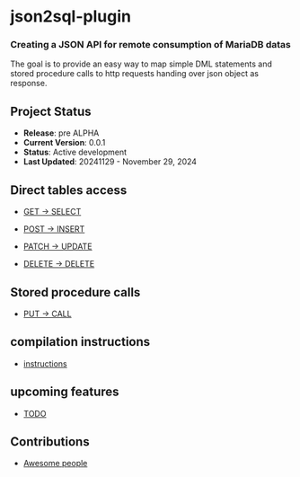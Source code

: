 # json2sql-plugin 
### Creating a JSON API for remote consumption of MariaDB datas

The goal is to provide an easy way to map simple DML statements and stored procedure calls to http requests handing over json object as response.

## Project Status

- **Release**: pre ALPHA
- **Current Version**: 0.0.1
- **Status**: Active development
- **Last Updated**: 20241129 - November 29, 2024

## Direct tables access

* [GET → SELECT](https://github.com/SylvainA77/JSON-API-plugin/blob/main/doc/handle_get_request.md)  

* [POST → INSERT](https://github.com/SylvainA77/JSON2SQL-plugin/blob/main/doc/handle_post_request.md)  

* [PATCH → UPDATE](https://github.com/SylvainA77/JSON2SQL-plugin/blob/main/doc/handle_patch_request.md)  

* [DELETE → DELETE](https://github.com/SylvainA77/JSON2SQL-plugin/blob/main/doc/handle_delete_request.md)


## Stored procedure calls

* [PUT → CALL](https://github.com/SylvainA77/JSON2SQL-plugin/blob/main/doc/handle_put_request.md)
  
## compilation instructions

* [instructions](https://github.com/SylvainA77/JSON-API-plugin/blob/main/doc/compilation.md)

## upcoming features

* [TODO](https://github.com/SylvainA77/JSON-API-plugin/blob/main/doc/TODO.md)

## Contributions

* [Awesome people](https://github.com/SylvainA77/JSON-API-plugin/blob/main/Contributions.md)
